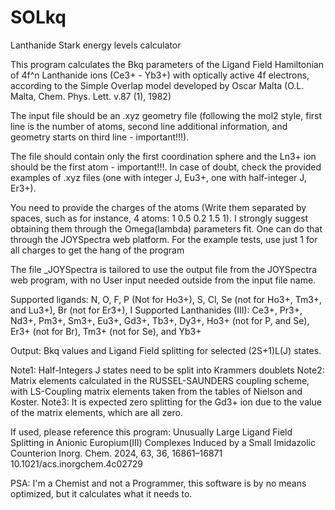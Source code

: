 # SOLkq
Lanthanide Stark energy levels calculator

This program calculates the Bkq parameters of the Ligand Field Hamiltonian of 4f^n Lanthanide ions (Ce3+ - Yb3+) with optically active 4f electrons,
according to the Simple Overlap model developed by Oscar Malta (O.L. Malta, Chem. Phys. Lett. v.87 (1), 1982)

The input file should be an .xyz geometry file (following the mol2 style, first line is the number of atoms, second line additional information, and geometry starts on third line - important!!!).

The file should contain only the first coordination sphere and the Ln3+ ion should be the first atom - important!!!. In case of doubt, check the provided examples of .xyz files (one with integer J, Eu3+, one with half-integer J, Er3+).

You need to provide the charges of the atoms (Write them separated by spaces, such as for instance, 4 atoms: 1 0.5 0.2 1.5 1). I strongly suggest obtaining them through the Omega(lambda) parameters fit. One can do that through the JOYSpectra web platform. For the example tests, use just 1 for all charges to get the hang of the program

The file _JOYSpectra is tailored to use the output file from the JOYSpectra web program, with no User input needed outside from the input file name.

Supported ligands: N, O, F, P (Not for Ho3+), S, Cl, Se (not for Ho3+, Tm3+, and Lu3+), Br (not for Er3+), I
Supported Lanthanides (III): Ce3+, Pr3+, Nd3+, Pm3+, Sm3+, Eu3+, Gd3+, Tb3+, Dy3+, Ho3+ (not for P, and Se), Er3+ (not for Br), Tm3+ (not for Se), and Yb3+

Output: Bkq values and Ligand Field splitting for selected (2S+1)L(J) states.

Note1: Half-Integers J states need to be split into Krammers doublets
Note2: Matrix elements calculated in the RUSSEL-SAUNDERS coupling scheme, with LS-Coupling matrix elements taken from the tables of Nielson and Koster.
Note3: It is expected zero splitting for the Gd3+ ion due to the value of the matrix elements, which are all zero.

If used, please reference this program:
Unusually Large Ligand Field Splitting in Anionic Europium(III) Complexes Induced by a Small Imidazolic Counterion Inorg. Chem. 2024, 63, 36, 16861–16871 10.1021/acs.inorgchem.4c02729

PSA: I'm a Chemist and not a Programmer, this software is by no means optimized, but it calculates what it needs to.
